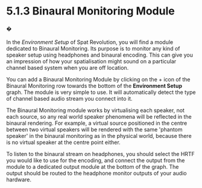 # 5.1.3 Binaural Monitoring Module

#### �

In the _Environment Setup_ of Spat Revolution, you will find a module dedicated to
Binaural Monitoring. Its purpose is to monitor any kind of speaker setup using
headphones and binaural encoding. This can give you an impression of how your
spatialisation might sound on a particular channel based system when you are off
location.


You can add a Binaural Monitoring Module by clicking on the + icon of the Binaural Monitoring row towards the bottom of the **Environment Setup** graph. The
module is very simple to use. It will automatically detect the type of channel based
audio stream you connect into it.

The Binaural Monitoring module works by virtualising each speaker, not each
source, so any real world speaker phenomena will be reflected in the binaural rendering. For example, a virtual source positioned in the centre between two virtual
speakers will be rendered with the same 'phantom speaker' in the binaural monitoring as in the physical world, because there is no virtual speaker at the centre
point either.

To listen to the binaural stream on headphones, you should select the HRTF you
would like to use for the encoding, and connect the output from the module to a
dedicated output module at the bottom of the graph. The output should be routed
to the headphone monitor outputs of your audio hardware.


